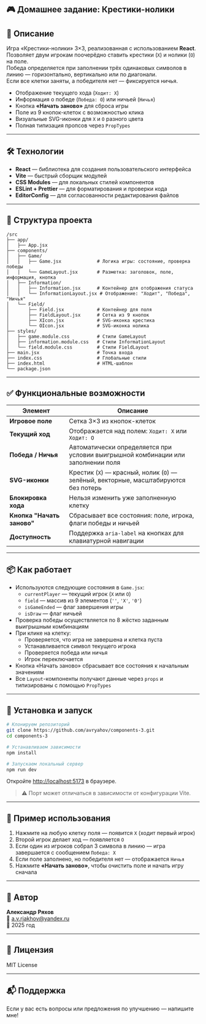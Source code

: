 ## 🎮 Домашнее задание: Крестики-нолики

## 🧾 Описание
Игра «Крестики-нолики» 3×3, реализованная с использованием **React**.  
Позволяет двум игрокам поочерёдно ставить крестики (`X`) и нолики (`O`) на поле.  
Победа определяется при заполнении трёх одинаковых символов в линию — горизонтально, вертикально или по диагонали.  
Если все клетки заняты, а победителя нет — фиксируется ничья.

- Отображение текущего хода (`Ходит: X`)
- Информация о победе (`Победа: O`) или ничьей (`Ничья`)
- Кнопка **«Начать заново»** для сброса игры
- Поле из 9 кнопок-клеток с возможностью клика
- Визуальные SVG-иконки для `X` и `O` разного цвета
- Полная типизация пропсов через `PropTypes`

---

## 🛠 Технологии
- **React** — библиотека для создания пользовательского интерфейса
- **Vite** — быстрый сборщик модулей
- **CSS Modules** — для локальных стилей компонентов
- **ESLint + Prettier** — для форматирования и проверки кода
- **EditorConfig** — для согласованности редактирования файлов

---

## 📁 Структура проекта

```
/src
├── app/
│   ├── App.jsx
├── components/
│   ├── Game/
│   │   ├── Game.jsx             # Логика игры: состояние, проверка победы
│   │   └── GameLayout.jsx       # Разметка: заголовок, поле, информация, кнопка
│   ├── Information/
│   │   ├── Information.jsx      # Контейнер для отображения статуса
│   │   └── InformationLayout.jsx # Отображение: "Ходит", "Победа", "Ничья"
│   └── Field/
│       ├── Field.jsx            # Контейнер для поля
│       ├── FieldLayout.jsx      # Сетка из 9 кнопок
│       ├── XIcon.jsx            # SVG-иконка крестика
│       └── OIcon.jsx            # SVG-иконка нолика
├── styles/
│   ├── game.module.css          # Стили GameLayout
│   ├── information.module.css   # Стили InformationLayout
│   └── field.module.css         # Стили FieldLayout
├── main.jsx                     # Точка входа
├── index.css                    # Глобальные стили
├── index.html                   # HTML-шаблон
└── package.json
```

---

## ✅ Функциональные возможности

| Элемент               | Описание |
|------------------------|----------|
| **Игровое поле**       | Сетка 3×3 из кнопок-клеток |
| **Текущий ход**        | Отображается над полем: `Ходит: X` или `Ходит: O` |
| **Победа / Ничья**     | Автоматически определяется при условии выигрышной комбинации или заполнении поля |
| **SVG-иконки**         | Крестик (`X`) — красный, нолик (`O`) — зелёный, векторные, масштабируются без потерь |
| **Блокировка хода**    | Нельзя изменить уже заполненную клетку |
| **Кнопка "Начать заново"** | Сбрасывает все состояния: поле, игрока, флаги победы и ничьей |
| **Доступность**        | Поддержка `aria-label` на кнопках для клавиатурной навигации |

---

## 📦 Как работает

- Используются следующие состояния в `Game.jsx`:
  - `currentPlayer` — текущий игрок (`X` или `O`)
  - `field` — массив из 9 элементов (`''`, `'X'`, `'0'`)
  - `isGameEnded` — флаг завершения игры
  - `isDraw` — флаг ничьей
- Проверка победы осуществляется по 8 жёстко заданным выигрышным комбинациям
- При клике на клетку:
  - Проверяется, что игра не завершена и клетка пуста
  - Устанавливается символ текущего игрока
  - Проверяется победа или ничья
  - Игрок переключается
- Кнопка «Начать заново» сбрасывает все состояния к начальным значениям
- Все `Layout`-компоненты получают данные через `props` и типизированы с помощью `PropTypes`

---

## 🔧 Установка и запуск

```bash
# Клонируем репозиторий
git clone https://github.com/avryahov/components-3.git   
cd components-3

# Устанавливаем зависимости
npm install

# Запускаем локальный сервер
npm run dev
```

Откройте [http://localhost:5173](http://localhost:5173) в браузере.

> ⚠️ Порт может отличаться в зависимости от конфигурации Vite.

---

## 🧪 Пример использования

1. Нажмите на любую клетку поля — появится `X` (ходит первый игрок)
2. Второй игрок делает ход — появляется `O`
3. Если один из игроков собрал 3 символа в линию — игра завершается с сообщением `Победа: X`
4. Если поле заполнено, но победителя нет — отображается `Ничья`
5. Нажмите **«Начать заново»**, чтобы очистить поле и начать игру сначала

---

## 📝 Автор

**Александр Ряхов**  
📧 a.v.rjakhov@yandex.ru  
📅 2025 год

---

## 📌 Лицензия

MIT License

---

## 📬 Поддержка

Если у вас есть вопросы или предложения по улучшению — напишите мне!
